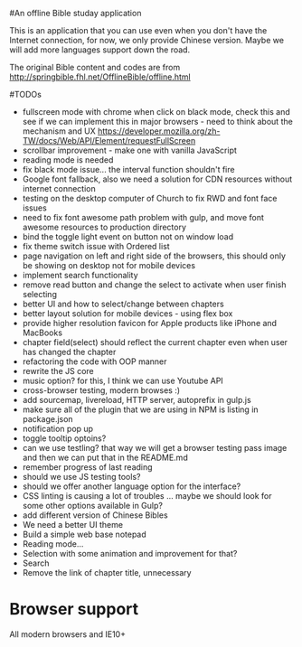 #An offline Bible studay application

This is an application that you can use even when you don't have the Internet connection, for now, we only provide Chinese version. Maybe we will add more languages support down the road.

The original Bible content and codes are from http://springbible.fhl.net/OfflineBible/offline.html


#TODOs
- fullscreen mode with chrome when click on black mode, check this and see if we can implement this in major browsers - need to think about the mechanism and UX
https://developer.mozilla.org/zh-TW/docs/Web/API/Element/requestFullScreen
- scrollbar improvement - make one with vanilla JavaScript
- reading mode is needed
- fix black mode issue... the interval function shouldn't fire
- Google font fallback, also we need a solution for CDN resources without internet connection
- testing on the desktop computer of Church to fix RWD and font face issues
- need to fix font awesome path problem with gulp, and move font awesome resources to production directory
- bind the toggle light event on button not on window load
- fix theme switch issue with Ordered list
- page navigation on left and right side of the browsers, this should only be showing on desktop not for mobile devices
- implement search functionality
- remove read button and change the select to activate when user finish selecting
- better UI and how to select/change between chapters
- better layout solution for mobile devices - using flex box
- provide higher resolution favicon for Apple products like iPhone and MacBooks
- chapter field(select) should reflect the current chapter even when user has changed the chapter
- refactoring the code with OOP manner
- rewrite the JS core
- music option? for this, I think we can use Youtube API
- cross-browser testing, modern browses :)
- add sourcemap, livereload, HTTP server, autoprefix in gulp.js
- make sure all of the plugin that we are using in NPM is listing in package.json
- notification pop up
- toggle tooltip optoins?
- can we use testling? that way we will get a browser testing pass image and then we can put that in the README.md
- remember progress of last reading
- should we use JS testing tools?
- should we offer another language option for the interface?
- CSS linting is causing a lot of troubles ... maybe we should look for some other options available in Gulp?
- add different version of Chinese Bibles
- We need a better UI theme
- Build a simple web base notepad
- Reading mode...
- Selection with some animation and improvement for that?
- Search
- Remove the link of chapter title, unnecessary

# Browser support
All modern browsers and IE10+

